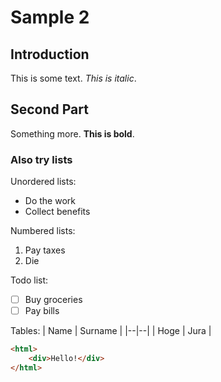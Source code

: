 # Sample 2

## Introduction
This is some text. *This is italic*.

## Second Part
Something more. **This is bold**.

### Also try lists
Unordered lists:
 - Do the work
 - Collect benefits

Numbered lists:

 1. Pay taxes
 2. Die

Todo list:
 - [ ] Buy groceries
 - [ ] Pay bills

Tables:
| Name | Surname |
|--|--|
| Hoge | Jura |

```html
<html>
	<div>Hello!</div>
</html>
```
